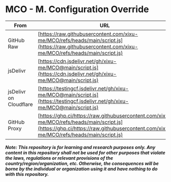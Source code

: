 # MCO - M. Configuration Override

| From | URL |
| --- | --- |
| GitHub Raw | [https://raw.githubusercontent.com/xixu-me/MCO/refs/heads/main/script.js](https://raw.githubusercontent.com/xixu-me/MCO/refs/heads/main/script.js) |
| jsDelivr | [https://cdn.jsdelivr.net/gh/xixu-me/MCO@main/script.js](https://cdn.jsdelivr.net/gh/xixu-me/MCO@main/script.js) |
| jsDelivr on Cloudflare | [https://testingcf.jsdelivr.net/gh/xixu-me/MCO@main/script.js](https://testingcf.jsdelivr.net/gh/xixu-me/MCO@main/script.js) |
| GitHub Proxy | [https://ghp.ci/https://raw.githubusercontent.com/xixu-me/MCO/refs/heads/main/script.js](https://ghp.ci/https://raw.githubusercontent.com/xixu-me/MCO/refs/heads/main/script.js) |

***Note: This repository is for learning and research purposes only. Any content in this repository shall not be used for other purposes that violate the laws, regulations or relevant provisions of the country/region/organization, etc. Otherwise, the consequences will be borne by the individual or organization using it and have nothing to do with this repository.***
